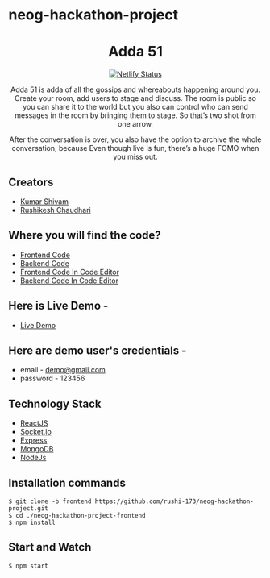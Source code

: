 # neog-hackathon-project

<div align="center">
    <h1>Adda 51</h1>
     <a href="https://adda51.netlify.app/"><img src="https://api.netlify.com/api/v1/badges/7a3c7d1b-89b2-47ce-9bbc-034842bfdccb/deploy-status" alt="Netlify Status"></a>     
      <p>
      Adda 51 is adda of all the gossips and whereabouts happening around you. Create your room, add users to stage and discuss. The room is public so you can share it to the world but you also can control who can send messages in the room by bringing them to stage. So that’s two shot from one arrow. 
      </p>
      <p>
      After the conversation is over, you also have the option to archive the whole conversation, because Even though live is fun, there’s a huge FOMO when you miss out.
      </p>
</div>

## Creators

- [Kumar Shivam](https://github.com/kshivam99/)
- [Rushikesh Chaudhari](https://github.com/rushi-173)

## Where you will find the code?

- [Frontend Code](https://github.com/rushi-173/neog-hackathon-project/tree/frontend)
- [Backend Code](https://github.com/rushi-173/neog-hackathon-project/tree/backend)
- [Frontend Code In Code Editor](https://github1s.com/rushi-173/neog-hackathon-project/tree/frontend)
- [Backend Code In Code Editor](https://github1s.com/rushi-173/neog-hackathon-project/tree/backend)

## Here is Live Demo -

- [Live Demo](https://adda51.netlify.app/)

## Here are demo user's credentials -

- email - demo@gmail.com
- password - 123456

## Technology Stack

- [ReactJS](https://reactjs.org/)
- [Socket.io](https://socket.io/)
- [Express](https://expressjs.com/)
- [MongoDB](https://www.mongodb.com/)
- [NodeJs](https://nodejs.org/en/)

## Installation commands

```
$ git clone -b frontend https://github.com/rushi-173/neog-hackathon-project.git
$ cd ./neog-hackathon-project-frontend
$ npm install
```

## Start and Watch

```
$ npm start
```
